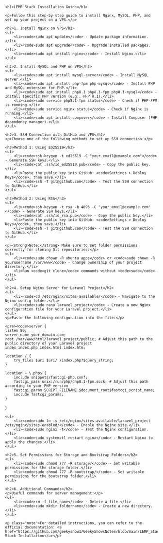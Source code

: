 <!-- <!DOCTYPE html>
<html lang="en">
<head>
    <meta charset="UTF-8">
    <meta name="viewport" content="width=device-width, initial-scale=1.0">
    <title>LEMP Stack Installation Guide</title>
    <style>
        body {
            font-family: Arial, sans-serif;
            line-height: 1.6;
            margin: 0;
            padding: 20px;
            background-color: #f4f4f4;
        }
        h1, h2 {
            color: #333;
        }
        pre {
            background-color: #333;
            color: white;
            padding: 10px;
            border-radius: 5px;
            font-size: 1rem;
            overflow-x: auto;
        }
        code {
            background-color: #f4f4f4;
            padding: 0.2rem;
            border-radius: 3px;
        }
        ul {
            list-style-type: disc;
            margin-left: 20px;
        }
        li {
            margin-bottom: 10px;
        }
        .note {
            background-color: #e0f7fa;
            border-left: 5px solid #00bcd4;
            padding: 10px;
            margin-bottom: 20px;
        }
    </style>
</head>
<body> -->

    <h1>LEMP Stack Installation Guide</h1>

    <p>Follow this step-by-step guide to install Nginx, MySQL, PHP, and set up your project on a VPS.</p>

    <h2>1. Install Nginx on VPS</h2>
    <ul>
        <li><code>sudo apt update</code> - Update package information.</li>
        <li><code>sudo apt upgrade</code> - Upgrade installed packages.</li>
        <li><code>sudo apt install nginx</code> - Install Nginx.</li>
    </ul>

    <h2>2. Install MySQL and PHP on VPS</h2>
    <ul>
        <li><code>sudo apt install mysql-server</code> - Install MySQL server.</li>
        <li><code>sudo apt install php-fpm php-mysql</code> - Install PHP and MySQL extension for PHP.</li>
        <li><code>sudo apt install php8.1 php8.1-fpm php8.1-mysql</code> - Install specific PHP version (e.g., PHP 8.1).</li>
        <li><code>sudo service php8.1-fpm status</code> - Check if PHP-FPM is running.</li>
        <li><code>sudo service nginx status</code> - Check if Nginx is running.</li>
        <li><code>sudo apt install composer</code> - Install Composer (PHP dependency manager).</li>
    </ul>

    <h2>3. SSH Connection with GitHub and VPS</h2>
    <p>Choose one of the following methods to set up SSH connection.</p>

    <h3>Method 1: Using ED25519</h3>
    <ul>
        <li><code>ssh-keygen -t ed25519 -C "your_email@example.com"</code> - Generate SSH keys.</li>
        <li><code>cat .ssh/id_ed25519.pub</code> - Copy the public key.</li>
        <li>Paste the public key into GitHub: <code>Settings > Deploy Keys</code>, then save.</li>
        <li><code>ssh -T git@github.com</code> - Test the SSH connection to GitHub.</li>
    </ul>

    <h3>Method 2: Using RSA</h3>
    <ul>
        <li><code>ssh-keygen -t rsa -b 4096 -C "your_email@example.com"</code> - Generate SSH keys.</li>
        <li><code>cat .ssh/id_rsa.pub</code> - Copy the public key.</li>
        <li>Paste the public key into GitHub: <code>Settings > Deploy Keys</code>, then save.</li>
        <li><code>ssh -T git@github.com</code> - Test the SSH connection to GitHub.</li>
    </ul>

    <p><strong>Note:</strong> Make sure to set folder permissions correctly for cloning Git repositories:</p>
    <ul>
        <li><code>sudo chown -R ubuntu apps</code> or <code>sudo chown -R yourusername /var/www</code> - Change ownership of your project directory.</li>
        <li>Run <code>git clone</code> commands without <code>sudo</code>.</li>
    </ul>

    <h2>4. Setup Nginx Server for Laravel Project</h2>
    <ul>
        <li><code>cd /etc/nginx/sites-available/</code> - Navigate to the Nginx config folder.</li>
        <li><code>sudo nano laravel_project</code> - Create a new Nginx configuration file for your Laravel project.</li>
    </ul>
    <p>Paste the following configuration into the file:</p>

    <pre><code>server {
    listen 80;
    server_name your_domain.com;
    root /var/www/html/laravel_project/public; # Adjust this path to the public directory of your Laravel project
    index index.php index.html index.htm;

    location / {
        try_files $uri $uri/ /index.php?$query_string;
    }

    location ~ \.php$ {
        include snippets/fastcgi-php.conf;
        fastcgi_pass unix:/run/php/php8.1-fpm.sock; # Adjust this path according to your PHP version
        fastcgi_param SCRIPT_FILENAME $document_root$fastcgi_script_name;
        include fastcgi_params;
    }
}</code></pre>

    <ul>
        <li><code>sudo ln -s /etc/nginx/sites-available/laravel_project /etc/nginx/sites-enabled/</code> - Enable the Nginx site.</li>
        <li><code>sudo nginx -t</code> - Test the Nginx configuration.</li>
        <li><code>sudo systemctl restart nginx</code> - Restart Nginx to apply the changes.</li>
    </ul>

    <h2>5. Set Permissions for Storage and Bootstrap Folders</h2>
    <ul>
        <li><code>sudo chmod 777 -R storage/</code> - Set writable permissions for the storage folder.</li>
        <li><code>sudo chmod 777 -R bootstrap/</code> - Set writable permissions for the bootstrap folder.</li>
    </ul>

    <h2>6. Additional Commands</h2>
    <p>Useful commands for server management:</p>
    <ul>
        <li><code>rm -f file_name</code> - Delete a file.</li>
        <li><code>sudo mkdir foldername</code> - Create a new directory.</li>
    </ul>

    <p class="note">For detailed instructions, you can refer to the official documentation: <a href="https://github.com/geekyshow1/GeekyShowsNotes/blob/main/LEMP_Stack_Installation.md">LEMP Stack Installation</a></p>

</body>
</html>
